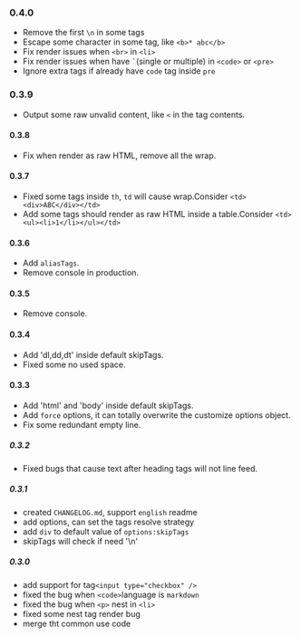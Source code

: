 ### 0.4.0
* Remove the first `\n` in some tags 
* Escape some character in some tag, like `<b>* abc</b>`
* Fix render issues when `<br>` in `<li>`
* Fix render issues when have `` ` ``(single or multiple) in `<code>` or `<pre>`
* Ignore extra tags if already have `code` tag inside `pre`

### 0.3.9
* Output some raw unvalid content, like `<` in the tag contents.

#### 0.3.8
* Fix when render as raw HTML, remove all the wrap. 

#### 0.3.7
* Fixed some tags inside `th`, `td` will cause wrap.Consider `<td><div>ABC</div></td>`
* Add some tags should render as raw HTML inside a table.Consider `<td><ul><li>1</li></ul></td>`

#### 0.3.6
* Add `aliasTags`.
* Remove console in production.

#### 0.3.5
* Remove console.

#### 0.3.4
* Add 'dl,dd,dt' inside default skipTags.
* Fixed some no used space.

#### 0.3.3

* Add 'html' and 'body' inside default skipTags.
* Add `force` options, it can totally overwrite the customize options object.
* Fix some redundant empty line.

##### 0.3.2

* Fixed bugs that cause text after heading tags will not line feed.

##### 0.3.1

* created `CHANGELOG.md`, support `english` readme 
* add options, can set the tags resolve strategy
* add `div` to default value of `options:skipTags`
* skipTags will check if need '\n'

##### 0.3.0

* add support for tag`<input type="checkbox" />`
* fixed the bug when `<code>`language is `markdown` 
* fixed the bug when `<p>` nest in `<li>`
* fixed some nest tag render bug
* merge tht common use code
